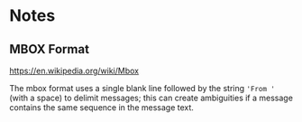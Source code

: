 # Notes

## MBOX Format

<https://en.wikipedia.org/wiki/Mbox>

The mbox format uses a single blank line followed
by the string `'From '` (with a space) to delimit messages;
this can create ambiguities
if a message contains the same sequence in the message text.


